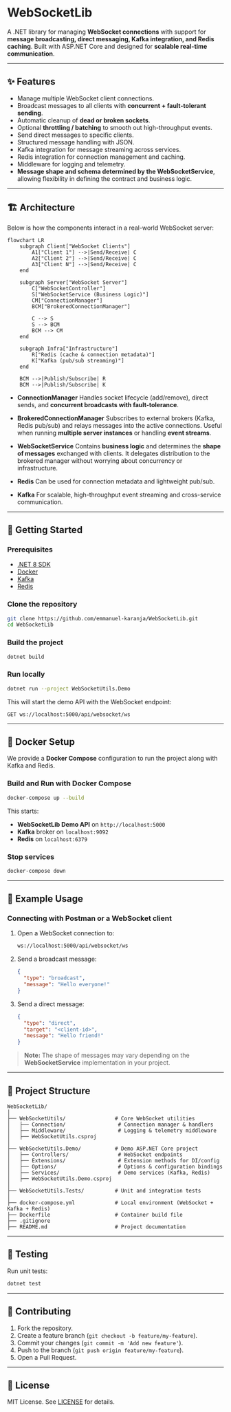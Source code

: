 # WebSocketLib

A .NET library for managing **WebSocket connections** with support for **message broadcasting, direct messaging, Kafka integration, and Redis caching**.
Built with ASP.NET Core and designed for **scalable real-time communication**.

---

## ✨ Features

* Manage multiple WebSocket client connections.
* Broadcast messages to all clients with **concurrent + fault-tolerant sending**.
* Automatic cleanup of **dead or broken sockets**.
* Optional **throttling / batching** to smooth out high-throughput events.
* Send direct messages to specific clients.
* Structured message handling with JSON.
* Kafka integration for message streaming across services.
* Redis integration for connection management and caching.
* Middleware for logging and telemetry.
* **Message shape and schema determined by the WebSocketService**, allowing flexibility in defining the contract and business logic.

---

## 🏗️ Architecture

Below is how the components interact in a real-world WebSocket server:

```mermaid
flowchart LR
    subgraph Client["WebSocket Clients"]
        A1["Client 1"] -->|Send/Receive| C
        A2["Client 2"] -->|Send/Receive| C
        A3["Client N"] -->|Send/Receive| C
    end

    subgraph Server["WebSocket Server"]
        C["WebSocketController"]
        S["WebSocketService (Business Logic)"]
        CM["ConnectionManager"]
        BCM["BrokeredConnectionManager"]

        C --> S
        S --> BCM
        BCM --> CM
    end

    subgraph Infra["Infrastructure"]
        R["Redis (cache & connection metadata)"]
        K["Kafka (pub/sub streaming)"]
    end

    BCM -->|Publish/Subscribe| R
    BCM -->|Publish/Subscribe| K
```

* **ConnectionManager**
  Handles socket lifecycle (add/remove), direct sends, and **concurrent broadcasts with fault-tolerance**.

* **BrokeredConnectionManager**
  Subscribes to external brokers (Kafka, Redis pub/sub) and relays messages into the active connections.
  Useful when running **multiple server instances** or handling **event streams**.

* **WebSocketService**
  Contains **business logic** and determines the **shape of messages** exchanged with clients. It delegates distribution to the brokered manager without worrying about concurrency or infrastructure.

* **Redis**
  Can be used for connection metadata and lightweight pub/sub.

* **Kafka**
  For scalable, high-throughput event streaming and cross-service communication.

---

## 🚀 Getting Started

### Prerequisites

* [.NET 8 SDK](https://dotnet.microsoft.com/)
* [Docker](https://www.docker.com/)
* [Kafka](https://kafka.apache.org/)
* [Redis](https://redis.io/)

### Clone the repository

```bash
git clone https://github.com/emmanuel-karanja/WebSocketLib.git
cd WebSocketLib
```

### Build the project

```bash
dotnet build
```

### Run locally

```bash
dotnet run --project WebSocketUtils.Demo
```

This will start the demo API with the WebSocket endpoint:

```
GET ws://localhost:5000/api/websocket/ws
```

---

## 🐳 Docker Setup

We provide a **Docker Compose** configuration to run the project along with Kafka and Redis.

### Build and Run with Docker Compose

```bash
docker-compose up --build
```

This starts:

* **WebSocketLib Demo API** on `http://localhost:5000`
* **Kafka** broker on `localhost:9092`
* **Redis** on `localhost:6379`

### Stop services

```bash
docker-compose down
```

---

## 🔌 Example Usage

### Connecting with Postman or a WebSocket client

1. Open a WebSocket connection to:

   ```bash
   ws://localhost:5000/api/websocket/ws
   ```

2. Send a broadcast message:

   ```json
   {
     "type": "broadcast",
     "message": "Hello everyone!"
   }
   ```

3. Send a direct message:

   ```json
   {
     "type": "direct",
     "target": "<client-id>",
     "message": "Hello friend!"
   }
   ```

> **Note:** The shape of messages may vary depending on the **WebSocketService** implementation in your project.

---

## 📂 Project Structure

```
WebSocketLib/
│
├── WebSocketUtils/                # Core WebSocket utilities
│   ├── Connection/                 # Connection manager & handlers
│   ├── Middleware/                 # Logging & telemetry middleware
│   ├── WebSocketUtils.csproj
│
├── WebSocketUtils.Demo/           # Demo ASP.NET Core project
│   ├── Controllers/                # WebSocket endpoints
│   ├── Extensions/                 # Extension methods for DI/config
│   ├── Options/                    # Options & configuration bindings
│   ├── Services/                   # Demo services (Kafka, Redis)
│   ├── WebSocketUtils.Demo.csproj
│
├── WebSocketUtils.Tests/          # Unit and integration tests
│
├── docker-compose.yml             # Local environment (WebSocket + Kafka + Redis)
├── Dockerfile                     # Container build file
├── .gitignore
├── README.md                      # Project documentation
```

---

## 🧪 Testing

Run unit tests:

```bash
dotnet test
```

---

## 🤝 Contributing

1. Fork the repository.
2. Create a feature branch (`git checkout -b feature/my-feature`).
3. Commit your changes (`git commit -m 'Add new feature'`).
4. Push to the branch (`git push origin feature/my-feature`).
5. Open a Pull Request.

---

## 📜 License

MIT License. See [LICENSE](LICENSE) for details.
